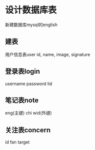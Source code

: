 # 设计数据库表
新建数据库mysql的english

## 建表
用户信息表user
id, name, image, signature

## 登录表login
username password lid

## 笔记表note
eng(主键) chi wid(外键) 

## 关注表concern
id fan target 

